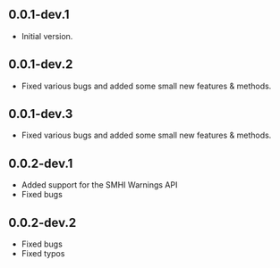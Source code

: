 ## 0.0.1-dev.1

- Initial version.

## 0.0.1-dev.2

- Fixed various bugs and added some small new features & methods.

## 0.0.1-dev.3

- Fixed various bugs and added some small new features & methods.

## 0.0.2-dev.1

- Added support for the SMHI Warnings API
- Fixed bugs

## 0.0.2-dev.2

- Fixed bugs
- Fixed typos